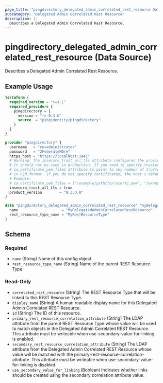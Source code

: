 ```yaml
---
page_title: "pingdirectory_delegated_admin_correlated_rest_resource Data Source - terraform-provider-pingdirectory"
subcategory: "Delegated Admin Correlated Rest Resource"
description: |-
  Describes a Delegated Admin Correlated Rest Resource.
---
```


# pingdirectory_delegated_admin_correlated_rest_resource (Data Source)

Describes a Delegated Admin Correlated Rest Resource.

## Example Usage

```terraform
terraform {
  required_version = ">=1.1"
  required_providers {
    pingdirectory = {
      version = "~> 0.3.0"
      source  = "pingidentity/pingdirectory"
    }
  }
}

provider "pingdirectory" {
  username   = "cn=administrator"
  password   = "2FederateM0re"
  https_host = "https://localhost:1443"
  # Warning: The insecure_trust_all_tls attribute configures the provider to trust any certificate presented by the PingDirectory server.
  # It should not be used in production. If you need to specify trusted CA certificates, use the
  # ca_certificate_pem_files attribute to point to any number of trusted CA certificate files
  # in PEM format. If you do not specify certificates, the host's default root CA set will be used.
  # Example:
  # ca_certificate_pem_files = ["/example/path/to/cacert1.pem", "/example/path/to/cacert2.pem"]
  insecure_trust_all_tls = true
  product_version        = "9.3.0.0"
}

data "pingdirectory_delegated_admin_correlated_rest_resource" "myDelegatedAdminCorrelatedRestResource" {
  name                    = "MyDelegatedAdminCorrelatedRestResource"
  rest_resource_type_name = "MyRestResourceType"
}
```

<!-- schema generated by tfplugindocs -->
## Schema

### Required

- `name` (String) Name of this config object.
- `rest_resource_type_name` (String) Name of the parent REST Resource Type

### Read-Only

- `correlated_rest_resource` (String) The REST Resource Type that will be linked to this REST Resource Type.
- `display_name` (String) A human readable display name for this Delegated Admin Correlated REST Resource.
- `id` (String) The ID of this resource.
- `primary_rest_resource_correlation_attribute` (String) The LDAP attribute from the parent REST Resource Type whose value will be used to match objects in the Delegated Admin Correlated REST Resource. This attribute must be writeable when use-secondary-value-for-linking is enabled.
- `secondary_rest_resource_correlation_attribute` (String) The LDAP attribute from the Delegated Admin Correlated REST Resource whose value will be matched with the primary-rest-resource-correlation-attribute. This attribute must be writeable when use-secondary-value-for-linking is disabled.
- `use_secondary_value_for_linking` (Boolean) Indicates whether links should be created using the secondary correlation attribute value.


